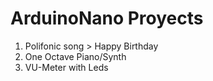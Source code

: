 # ArduinoNano Proyects

1. Polifonic song > Happy Birthday
2. One Octave Piano/Synth 
3. VU-Meter with Leds

